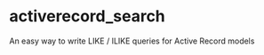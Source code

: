 activerecord_search
===================

An easy way to write LIKE / ILIKE queries for Active Record models
